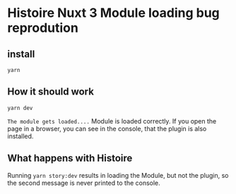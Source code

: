 # Histoire Nuxt 3 Module loading bug reprodution

## install

`yarn`

## How it should work

`yarn dev`

```The module gets loaded....```
Module is loaded correctly.
If you open the page in a browser, you can see in the console, that the plugin is also installed.

## What happens with Histoire
Running `yarn story:dev` results in loading the Module, but not the plugin, so the second message is never printed to the console.